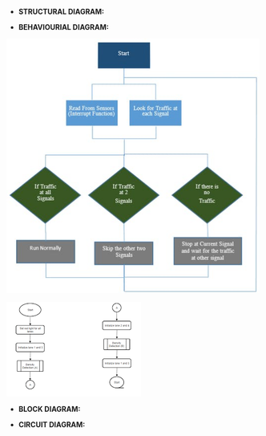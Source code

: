 - **STRUCTURAL DIAGRAM:**


- **BEHAVIOURIAL DIAGRAM:**

![alt text](https://github.com/Adwaith1999/M2-Embedded_Density-Based-Traffic-Signal-System/blob/main/2_Design/Behaviourial-Design.png)

![alt text](https://github.com/Adwaith1999/M2-Embedded_Density-Based-Traffic-Signal-System/blob/main/2_Design/Behaviourial_Design.png)

- **BLOCK DIAGRAM:**

- **CIRCUIT DIAGRAM:**
